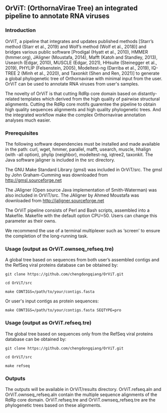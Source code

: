 ## **OrViT: (OrthornaVirae Tree) an integrated pipeline to annotate RNA viruses**

### **Introduction**
OrViT, a pipeline that integrates and updates published methods [Starr’s method (Starr et al., 2019) and Wolf’s method (Wolf et al., 2018)] and bridges various public software [Prodigal (Hyatt et al., 2010), HMMER (hmmer.org), JAligner (Moustafa, 2014), Mafft (Katoh and Standley, 2013), Usearch (Edgar, 2010), MUSCLE (Edgar, 2021), HHsuite (Steinegger et al., 2019), PHYLIP (Felsenstein, 2005), Modeltest-ng (Darriba et al., 2019), IQ-TREE 2 (Minh et al., 2020), and Taxonkit (Shen and Ren, 2021)] to generate a global phylogenetic tree of Orthornavirae with minimal input from the user. OrViT can be used to annotate RNA viruses from user's samples.

The novelty of OrViT is that cutting RdRp core domain based on distantly-related templates which derived from the high quality of pairwise structural alignments. Cutting the RdRp core motifs guarentee the pipeline to obtain high quality sequences alignments and high quality phylogenetic trees. And the integrated workflow make the complex Orthornavirae annotation analyses much easier.

### **Prerequisites**
The following software dependencies must be installed and made available in the path: curl, wget, hmmer, parallel, mafft, usearch, muscle, hhalign (with -all option), phylip (neighbor), modeltest-ng, iqtree2, taxonkit. The Java software jaligner is included in the src directory.

The GNU Make Standard Library (gmsl) was included in OrViT/src. The gmsl by John Graham-Cumming was downloaded from http://gmsl.sourceforge.net

The JAligner (Open source Java implementation of Smith-Waterman) was also included in OrViT/src. The JAligner by Ahmed Moustafa was downloaded from http://jaligner.sourceforge.net 

The OrViT pipeline consists of Perl and Bash scripts, assembled into a Makefile. Makefile with the default option CPU=50. Users can change this parameter as their owns.

We recommend the use of a terminal multiplexer such as ‘screen’ to ensure the completion of the long-running task.

### **Usage (output as OrViT.ownseq_refseq.tre)**
A global tree based on sequences from both user’s assembled contigs and the RefSeq viral proteins database can be obtained by:
```
git clone https://github.com/chengdongqiang/OrViT.git
```
```
cd OrViT/src
```
```
make CONTIGS=/path/to/your/contigs.fasta
```
Or user's input contigs as protein sequences:
```
make CONTIGS=/path/to/your/contigs.fasta SEQTYPE=pro
```

### **Usage (output as OrViT.refseq.tre)**
The global tree based on sequences only from the RefSeq viral proteins database can be obtained by:

```
git clone https://github.com/chengdongqiang/OrViT.git
```
```
cd OrViT/src
```
```
make refseq
```

### **Outputs**
The outputs will be available in OrViT/results directory. OrViT.refseq.aln and OrViT.ownseq_refseq.aln contain the multiple sequence alignments of the RdRp core domain. OrViT.refseq.tre and OrViT.ownseq_refseq.tre are the phylogenetic trees based on these alignments.

